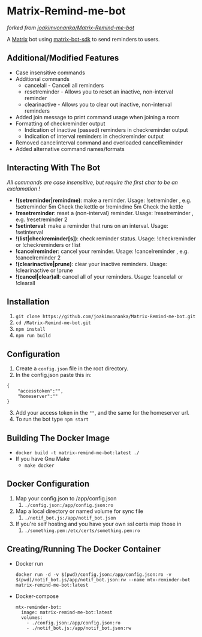 # Matrix-Remind-me-bot
*forked from [joakimvonanka/Matrix-Remind-me-bot](https://github.com/joakimvonanka/Matrix-Remind-me-bot)*

A [Matrix](https://matrix.org) bot using
[matrix-bot-sdk](https://github.com/turt2live/matrix-js-bot-sdk) to send
reminders to users.

## Additional/Modified Features
* Case insensitive commands
* Additional commands
    * cancelall - Cancell all reminders
    * resetreminder - Allows you to reset an inactive, non-interval reminder
    * clearinactive - Allows you to clear out inactive, non-interval reminders
* Added join message to print command usage when joining a room
* Formatting of checkreminder output
    * Indication of inactive (passed) reminders in checkreminder output
    * Indication of interval reminders in checkreminder output
* Removed cancelinterval command and overloaded cancelReminder
* Added alternative command names/formats

## Interacting With The Bot
*All commands are case insensitive, but require the first char to be an exclamation !*
* **!(setreminder|remindme)**: make a reminder. Usage: !setreminder <time><unit> <message>, e.g. !setreminder 5m Check the kettle or !remindme 5m Check the kettle
* **!resetreminder**: reset a (non-interval) reminder. Usage: !resetreminder <index>, e.g. !resetreminder 2
* **!setinterval**: make a reminder that runs on an interval. Usage: !setinterval <time><unit> <message>
* **!(list|checkreminder[s])**: check reminder status. Usage: !checkreminder or !checkreminders or !list
* **!cancelreminder**: cancel your reminder. Usage: !cancelreminder <index>, e.g. !cancelreminder 2
* **!(clearinactive|prune)**: clear your inactive reminders. Usage: !clearinactive or !prune
* **!(cancel|clear)all**: cancel all of your reminders. Usage: !cancelall or !clearall

## Installation

1. `git clone https://github.com/joakimvonanka/Matrix-Remind-me-bot.git`
2. `cd /Matrix-Remind-me-bot.git`
3. `npm install`
4. `npm run build`


## Configuration

1. Create a `config.json` file in the root directory.
2. In the config.json paste this in:

```
{
    "accesstoken":"",
    "homeserver":""
}
```

3. Add your access token in the `""`, and the same for the homeserver url.
4. To run the bot type `npm start`

## Building The Docker Image
* `docker build -t matrix-remind-me-bot:latest ./`
* If you have Gnu Make
    * ```make docker```

## Docker Configuration
1. Map your config.json to /app/config.json
    1. `./config.json:/app/config.json:ro`
2. Map a local directory or named volume for sync file
    1. `./notif_bot.js:/app/notif_bot.json`
3. If you're self hosting and you have your own ssl certs map those in
    1. `./something.pem:/etc/certs/something.pem:ro`

## Creating/Running The Docker Container
* Docker run

    ```docker run -d -v $(pwd)/config.json:/app/config.json:ro -v $(pwd)/notif_bot.js/app/notif_bot.json:rw --name mtx-reminder-bot matrix-remind-me-bot:latest```
* Docker-compose
    ```
    mtx-reminder-bot:
      image: matrix-remind-me-bot:latest
      volumes:
        - ./config.json:/app/config.json:ro
        - ./notif_bot.js:/app/notif_bot.json:rw
    ```